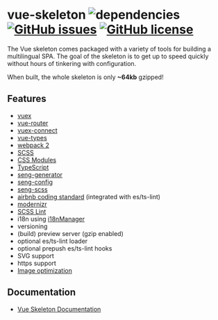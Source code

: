 # vue-skeleton ![dependencies](https://img.shields.io/david/hjeti/vue-skeleton.svg?style=flat-square) [![GitHub issues](https://img.shields.io/github/issues/hjeti/vue-skeleton.svg?style=flat-square)](https://github.com/hjeti/vue-skeleton/issues) [![GitHub license](https://img.shields.io/badge/license-MIT-blue.svg?style=flat-square)](https://raw.githubusercontent.com/hjeti/vue-skeleton/master/LICENSE)
The Vue skeleton comes packaged with a variety of tools for building a multilingual SPA. The goal of the skeleton is to get up to speed quickly without hours of tinkering with configuration.

When built, the whole skeleton is only **~64kb** gzipped!

## Features

* [vuex](https://github.com/vuejs/vuex)
* [vue-router](https://github.com/vuejs/vue-router)
* [vuex-connect](https://github.com/ktsn/vuex-connect)
* [vue-types](https://github.com/dwightjack/vue-types)
* [webpack 2](https://github.com/webpack/webpack)
* [SCSS](https://github.com/sass/sass)
* [CSS Modules](https://github.com/css-modules/css-modules)
* [TypeScript](https://github.com/Microsoft/TypeScript)
* [seng-generator](https://github.com/mediamonks/seng-generator)
* [seng-config](https://github.com/mediamonks/seng-config)
* [seng-scss](https://github.com/mediamonks/seng-scss)
* [airbnb coding standard](https://github.com/airbnb/javascript) (integrated with es/ts-lint)
* [modernizr](https://github.com/Modernizr/Modernizr)
* [SCSS Lint](https://github.com/brigade/scss-lint)
* i18n using [i18nManager](https://github.com/MatteoGabriele/vue-i18n-manager)
* versioning
* (build) preview server (gzip enabled)
* optional es/ts-lint loader
* optional prepush es/ts-lint hooks
* SVG support
* https support
* [Image optimization](https://github.com/Klathmon/imagemin-webpack-plugin)

## Documentation
* [Vue Skeleton Documentation](https://github.com/hjeti/vue-skeleton/wiki/Documentation)
